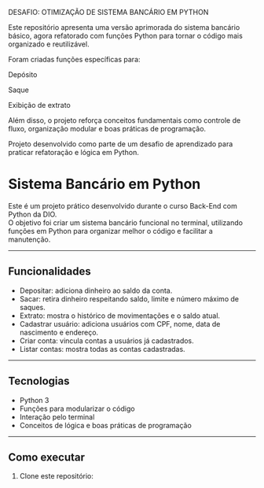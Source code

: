 DESAFIO: OTIMIZAÇÃO DE SISTEMA BANCÁRIO EM PYTHON

Este repositório apresenta uma versão aprimorada do sistema bancário básico, agora refatorado com funções Python para tornar o código mais organizado e reutilizável.

Foram criadas funções específicas para:

Depósito

Saque

Exibição de extrato

Além disso, o projeto reforça conceitos fundamentais como controle de fluxo, organização modular e boas práticas de programação.

Projeto desenvolvido como parte de um desafio de aprendizado para praticar refatoração e lógica em Python.


# Sistema Bancário em Python

Este é um projeto prático desenvolvido durante o curso Back-End com Python da DIO.  
O objetivo foi criar um sistema bancário funcional no terminal, utilizando funções em Python para organizar melhor o código e facilitar a manutenção.

---

## Funcionalidades

- Depositar: adiciona dinheiro ao saldo da conta.  
- Sacar: retira dinheiro respeitando saldo, limite e número máximo de saques.  
- Extrato: mostra o histórico de movimentações e o saldo atual.  
- Cadastrar usuário: adiciona usuários com CPF, nome, data de nascimento e endereço.  
- Criar conta: vincula contas a usuários já cadastrados.  
- Listar contas: mostra todas as contas cadastradas.

---

## Tecnologias

- Python 3  
- Funções para modularizar o código  
- Interação pelo terminal  
- Conceitos de lógica e boas práticas de programação

---

## Como executar

1. Clone este repositório:  
